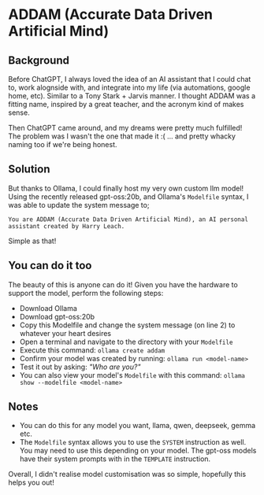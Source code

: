 # ADDAM (Accurate Data Driven Artificial Mind)

## Background

Before ChatGPT, I always loved the idea of an AI assistant that I could chat to, work alognside with, and integrate into my life (via automations, google home, etc). Similar to a Tony Stark + Jarvis manner. I thought ADDAM was a fitting name, inspired by a great teacher, and the acronym kind of makes sense.

Then ChatGPT came around, and my dreams were pretty much fulfilled! The problem was I wasn't the one that made it :( ... and pretty whacky naming too if we're being honest.

## Solution

But thanks to Ollama, I could finally host my very own custom llm model! Using the recently released gpt-oss:20b, and Ollama's `Modelfile` syntax, I was able to update the system message to;

```
You are ADDAM (Accurate Data Driven Artificial Mind), an AI personal assistant created by Harry Leach.
```

Simple as that!

## You can do it too

The beauty of this is anyone can do it! Given you have the hardware to support the model, perform the following steps:

- Download Ollama
- Download gpt-oss:20b
- Copy this Modelfile and change the system message (on line 2) to whatever your heart desires
- Open a terminal and navigate to the directory with your `Modelfile`
- Execute this command: `ollama create addam`
- Confirm your model was created by running: `ollama run <model-name>`
- Test it out by asking: _"Who are you?"_
- You can also view your model's `Modelfile` with this command: `ollama show --modelfile <model-name>`

## Notes

- You can do this for any model you want, llama, qwen, deepseek, gemma etc.
- The `Modelfile` syntax allows you to use the `SYSTEM` instruction as well. You may need to use this depending on your model. The gpt-oss models have their system prompts with in the `TEMPLATE` instruction.

Overall, I didn't realise model customisation was so simple, hopefully this helps you out!
